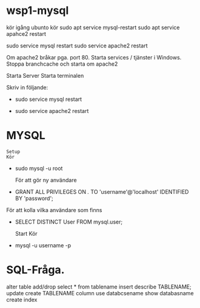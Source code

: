 # wsp1-mysql
 
 kör igång ubunto
 kör
    sudo apt service mysql-restart
    sudo apt service apahce2 restart

sudo service mysql restart sudo service apache2 restart

Om apache2 bråkar pga. port 80. Starta services / tjänster i Windows. Stoppa branchcache och starta om apache2


  Starta Server
  Starta terminalen

  Skriv in följande:

* sudo service mysql restart

* sudo service apache2 restart


# MYSQL

    Setup
    Kör
  * sudo mysql -u root 
  
    För att gör ny användare
  * GRANT ALL PRIVILEGES ON *.* TO 'username'@'localhost' IDENTIFIED BY 'password';
  
   För att kolla vilka användare som finns
 * SELECT DISTINCT User FROM mysql.user;
 
   Start
   Kör
* mysql -u username -p




# SQL-Fråga.
alter table add/drop
select * from tablename
insert
describe TABLENAME;
update
create TABLENAME    column
use databcsename
show databasname
create index


